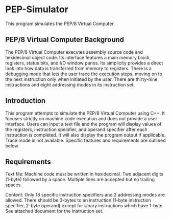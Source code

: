 # PEP-Simulator
This program simulates the PEP/8 Virtual Computer.

PEP/8 Virtual Computer Background
-----------------------
The PEP/8 Virtual Computer executes assembly source code and hexidecimal object code. Its interface features a main memory block, registers, status bits, and I/O window panes. Its simplicity provides a direct look into how data is transferred from memory to registers. There is a debugging mode that lets the user trace the execution steps, moving on to the next instruction only when initiated by the user. There are thirty-nine instructions and eight addressing modes in its instruction set.

Introduction
-----------------------
This program attempts to simulate the PEP/8 Virtual Computer using C++. It focuses strictly on machine code execution and does not provide a user interface. Users can input a text file and the program will display values of the registers, instruction specifier, and operand specifier after each instruction is completed. It will also display the program output if applicable. Trace mode is not available. Specific features and requirements are outlined below.

Requirements
----------------------
Text file: Machine code must be written in hexidecimal. Two adjacent digits (1-byte) followed by a space. Multiple lines are accepted but no trailing spaces.

Content: Only 18 specific instruction specifiers and 2 addressing modes are allowed. There should be 3-bytes to an instruction (1-byte instruction specifier, 2-byte operand) except for Unary instructions which have 1-byte. See attached document for the instruction set.

